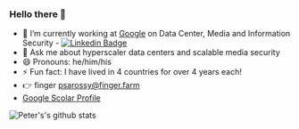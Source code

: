 ### Hello there 👋
- 🔭 I’m currently working at [Google](https://github.com/google) on Data Center, Media and Information Security - [![Linkedin Badge](https://img.shields.io/badge/-psarossy-blue?style=plastic&logo=Linkedin&logoColor=white&link=https://www.linkedin.com/in/peter-sarossy/)](https://www.linkedin.com/in/peter-sarossy/)
- 💬 Ask me about hyperscaler data centers and scalable media security
- 😄 Pronouns: he/him/his
- ⚡ Fun fact: I have lived in 4 countries for over 4 years each!
- 👉 finger psarossy@finger.farm
- [Google Scolar Profile](https://scholar.google.com/citations?user=7gTrKWMAAAAJ&hl=en)

![Peter's's github stats](https://github-readme-stats.vercel.app/api?username=psarossy&show_icons=&theme=gotham&count_private=true)
